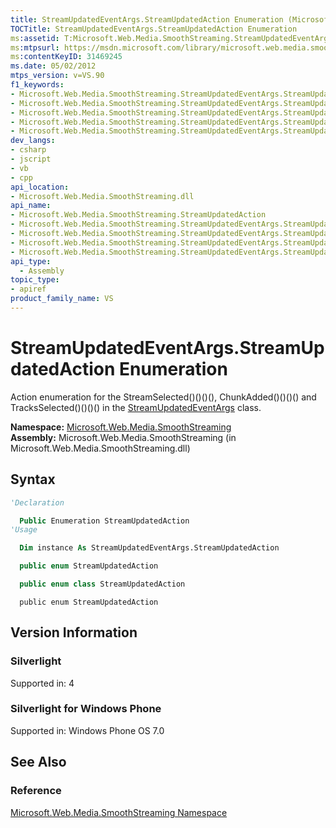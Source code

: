 ```yaml
---
title: StreamUpdatedEventArgs.StreamUpdatedAction Enumeration (Microsoft.Web.Media.SmoothStreaming)
TOCTitle: StreamUpdatedEventArgs.StreamUpdatedAction Enumeration
ms:assetid: T:Microsoft.Web.Media.SmoothStreaming.StreamUpdatedEventArgs.StreamUpdatedAction
ms:mtpsurl: https://msdn.microsoft.com/library/microsoft.web.media.smoothstreaming.streamupdatedeventargs.streamupdatedaction(v=VS.90)
ms:contentKeyID: 31469245
ms.date: 05/02/2012
mtps_version: v=VS.90
f1_keywords:
- Microsoft.Web.Media.SmoothStreaming.StreamUpdatedEventArgs.StreamUpdatedAction
- Microsoft.Web.Media.SmoothStreaming.StreamUpdatedEventArgs.StreamUpdatedAction.ChunkAdded
- Microsoft.Web.Media.SmoothStreaming.StreamUpdatedEventArgs.StreamUpdatedAction.ChunkRemoved
- Microsoft.Web.Media.SmoothStreaming.StreamUpdatedEventArgs.StreamUpdatedAction.StreamDeselected
- Microsoft.Web.Media.SmoothStreaming.StreamUpdatedEventArgs.StreamUpdatedAction.StreamSelected
dev_langs:
- csharp
- jscript
- vb
- cpp
api_location:
- Microsoft.Web.Media.SmoothStreaming.dll
api_name:
- Microsoft.Web.Media.SmoothStreaming.StreamUpdatedAction
- Microsoft.Web.Media.SmoothStreaming.StreamUpdatedEventArgs.StreamUpdatedAction.ChunkAdded
- Microsoft.Web.Media.SmoothStreaming.StreamUpdatedEventArgs.StreamUpdatedAction.StreamSelected
- Microsoft.Web.Media.SmoothStreaming.StreamUpdatedEventArgs.StreamUpdatedAction.ChunkRemoved
- Microsoft.Web.Media.SmoothStreaming.StreamUpdatedEventArgs.StreamUpdatedAction.StreamDeselected
api_type:
  - Assembly
topic_type:
- apiref
product_family_name: VS
---
```


# StreamUpdatedEventArgs.StreamUpdatedAction Enumeration

Action enumeration for the StreamSelected()()()(), ChunkAdded()()()() and TracksSelected()()()() in the [StreamUpdatedEventArgs](streamupdatedeventargs-class-microsoft-web-media-smoothstreaming_1.md) class.

**Namespace:**  [Microsoft.Web.Media.SmoothStreaming](microsoft-web-media-smoothstreaming-namespace_1.md)  
**Assembly:**  Microsoft.Web.Media.SmoothStreaming (in Microsoft.Web.Media.SmoothStreaming.dll)

## Syntax

```vb
'Declaration

  Public Enumeration StreamUpdatedAction
'Usage

  Dim instance As StreamUpdatedEventArgs.StreamUpdatedAction
```

```csharp
  public enum StreamUpdatedAction
```

```cpp
  public enum class StreamUpdatedAction
```

```jscript
  public enum StreamUpdatedAction
```

## Version Information

### Silverlight

Supported in: 4  

### Silverlight for Windows Phone

Supported in: Windows Phone OS 7.0  

## See Also

### Reference

[Microsoft.Web.Media.SmoothStreaming Namespace](microsoft-web-media-smoothstreaming-namespace_1.md)
